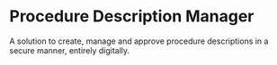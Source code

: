 # Procedure Description Manager
A solution to create, manage and approve procedure descriptions in a secure manner, entirely digitally.
